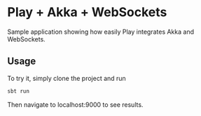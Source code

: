 Play + Akka + WebSockets
========================
Sample application showing how easily Play integrates Akka and WebSockets.

## Usage
To try it, simply clone the project and run
```bash
sbt run
```

Then navigate to localhost:9000 to see results.
